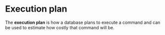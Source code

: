 # Execution plan

The **execution plan** is how a database plans to execute a command and can be
used to estimate how costly that command will be.
